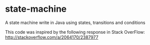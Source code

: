 # state-machine
A state machine write in Java using states, transitions and conditions

This code was inspired by the following response in Stack OverFlow: http://stackoverflow.com/a/2064170/2387977
